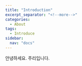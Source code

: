 ```yaml
---
title: "Introduction"
excerpt_separator: "<!--more-->"
categories:
  - About
tags:
  - Introduce
sidebar:
  nav: "docs"
---
```


안녕하세요. 주리입니다.
